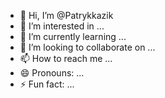 - 👋 Hi, I’m @Patrykkazik
- 👀 I’m interested in ...
- 🌱 I’m currently learning ...
- 💞️ I’m looking to collaborate on ...
- 📫 How to reach me ...
- 😄 Pronouns: ...
- ⚡ Fun fact: ...

<!---
Patrykkazik/Patrykkazik is a ✨ special ✨ repository because its `README.md` (this file) appears on your GitHub profile.
You can click the Preview link to take a look at your changes.
--->
